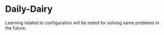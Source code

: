 # Daily-Dairy
Learning related to configuration will be noted for solving same problems in the future.
